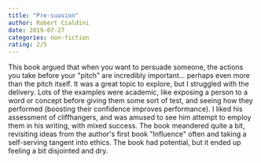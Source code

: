 ```yaml
---
title: "Pre-suasion"
author: Robert Cialdini
date: 2019-07-27
categories: non-fiction
rating: 2/5
---
```


This book argued that when you want to persuade someone, the actions you take before your "pitch" are incredibly important... perhaps even more than the pitch itself. It was a great topic to explore, but I struggled with the delivery. Lots of the examples were academic, like exposing a person to a word or concept before giving them some sort of test, and seeing how they performed (boosting their confidence improves performance). I liked his assessment of cliffhangers, and was amused to see him attempt to employ them in his writing, with mixed success. The book meandered quite a bit, revisiting ideas from the author's first book "Influence" often and taking a self-serving tangent into ethics. The book had potential, but it ended up feeling a bit disjointed and dry.

